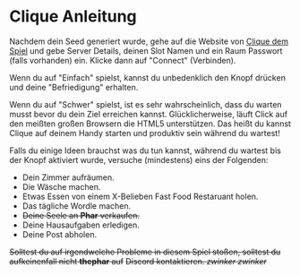 # Clique Anleitung

Nachdem dein Seed generiert wurde, gehe auf die Website von [Clique dem Spiel](http://clique.pharware.com/) und gebe
Server Details, deinen Slot Namen und ein Raum Passwort (falls vorhanden) ein. Klicke dann auf "Connect" (Verbinden).

Wenn du auf "Einfach" spielst, kannst du unbedenklich den Knopf drücken und deine "Befriedigung" erhalten.

Wenn du auf "Schwer" spielst, ist es sehr wahrscheinlich, dass du warten musst bevor du dein Ziel erreichen kannst.
Glücklicherweise, läuft Click auf den meißten großen Browsern die HTML5 unterstützen. Das heißt du kannst Clique auf
deinem Handy starten und produktiv sein während du wartest!

Falls du einige Ideen brauchst was du tun kannst, während du wartest bis der Knopf aktiviert wurde, versuche
(mindestens) eins der Folgenden:

- Dein Zimmer aufräumen.
- Die Wäsche machen.
- Etwas Essen von einem X-Belieben Fast Food Restaruant holen.
- Das tägliche Wordle machen.
- ~~Deine Seele an **Phar** verkaufen.~~
- Deine Hausaufgaben erledigen.
- Deine Post abholen.


~~Solltest du auf irgendwelche Probleme in diesem Spiel stoßen, solltest du aufkeinenfall nicht **thephar** auf~~
~~Discord kontaktieren. *zwinker* *zwinker*~~
